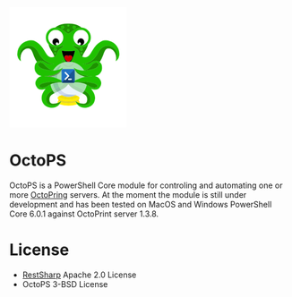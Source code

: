 
![](./Images/2018-06-08-23-15-02.png)

# OctoPS

OctoPS is a PowerShell Core module for controling and automating one or more [OctoPring](https://www.octoprint.org) servers.
At the moment the module is still under development and has been tested on MacOS and Windows PowerShell Core 6.0.1 against OctoPrint server 1.3.8.

# License

* [RestSharp](https://github.com/restsharp/RestSharp/blob/develop/LICENSE.txt) Apache 2.0 License
* OctoPS 3-BSD License